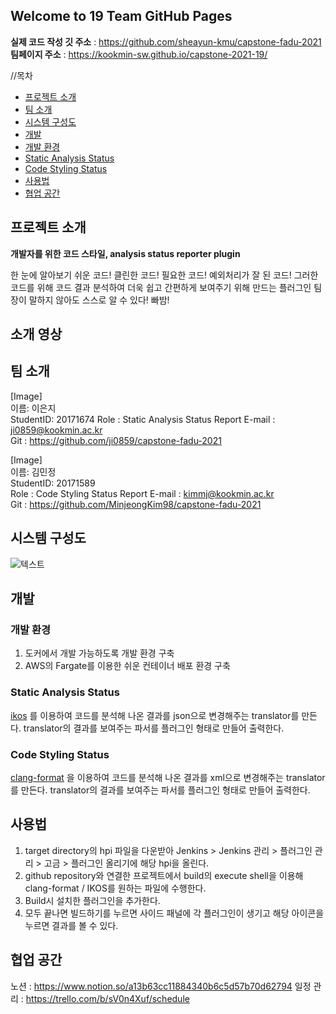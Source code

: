 ## Welcome to 19 Team GitHub Pages
**실제 코드 작성 깃 주소** : https://github.com/sheayun-kmu/capstone-fadu-2021
**팀페이지 주소** : https://kookmin-sw.github.io/capstone-2021-19/

//목차 
- [프로젝트 소개](#프로젝트-소개)
- [팀 소개](#팀-소개)
- [시스템 구성도](#시스템-구성도)
- [개발](#개발)
 - [개발 환경](#개발-환경)
 - [Static Analysis Status](#Static-Analysis-Status)
 - [Code Styling Status](#Code-Styling-Status)
- [사용법](#사용법)
- [협업 공간](#협업-공간)

## 프로젝트 소개

**개발자를 위한 코드 스타일, analysis status reporter plugin**

한 눈에 알아보기 쉬운 코드! 클린한 코드! 
필요한 코드! 예외처리가 잘 된 코드! 
그러한 코드를 위해 코드 결과 분석하여 더욱 쉽고 간편하게 보여주기 위해 만드는 플러그인
팀장이 말하지 않아도 스스로 알 수 있다! 빠밤! 

## 소개 영상

## 팀 소개
  
[Image]  
이름: 이은지  
StudentID: 20171674 
Role : Static Analysis Status Report
E-mail : ji0859@kookmin.ac.kr  
Git : https://github.com/ji0859/capstone-fadu-2021

[Image]  
이름: 김민정  
StudentID: 20171589  
Role : Code Styling Status Report
E-mail : kimmj@kookmin.ac.kr  
Git : https://github.com/MinjeongKim98/capstone-fadu-2021

## 시스템 구성도

![텍스트](home/user/docker.jpg)

## 개발
### 개발 환경

1. 도커에서 개발 가능하도록 개발 환경 구축
2. AWS의 Fargate를 이용한 쉬운 컨테이너 배포 환경 구축 

### Static Analysis Status

[ikos](https://github.com/NASA-SW-VnV/ikos) 를 이용하여 코드를 분석해 나온 결과를 json으로 변경해주는 translator를 만든다.
translator의 결과를 보여주는 파서를 플러그인 형태로 만들어 출력한다. 

### Code Styling Status

[clang-format](https://clang.llvm.org/docs/ClangFormat.html) 을 이용하여 코드를 분석해 나온 결과를 xml으로 변경해주는 translator를 만든다.
translator의 결과를 보여주는 파서를 플러그인 형태로 만들어 출력한다. 

## 사용법

1. target directory의 hpi 파일을 다운받아 Jenkins > Jenkins 관리 > 플러그인 관리 > 고금 > 플러그인 올리기에 해당 hpi을 올린다.  
2. github repository와 연결한 프로젝트에서 build의 execute shell을 이용해 clang-format / IKOS를 원하는 파일에 수행한다.  
3. Build시 설치한 플러그인을 추가한다.  
4. 모두 끝나면 빌드하기를 누르면 사이드 패널에 각 플러그인이 생기고 해당 아이콘을 누르면 결과를 볼 수 있다.  

## 협업 공간

노션 : https://www.notion.so/a13b63cc11884340b6c5d57b70d62794
일정 관리 : https://trello.com/b/sV0n4Xuf/schedule

